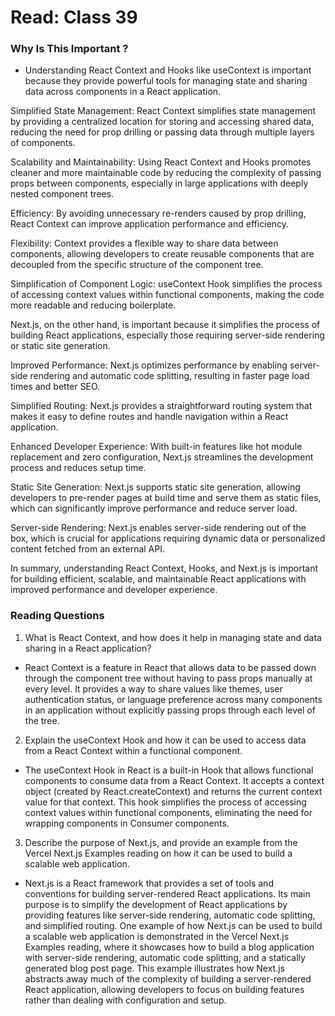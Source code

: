 # Read: Class 39

### Why Is This Important ?

- Understanding React Context and Hooks like useContext is important because they provide powerful tools for managing state and sharing data across components in a React application.

Simplified State Management: React Context simplifies state management by providing a centralized location for storing and accessing shared data, reducing the need for prop drilling or passing data through multiple layers of components.

Scalability and Maintainability: Using React Context and Hooks promotes cleaner and more maintainable code by reducing the complexity of passing props between components, especially in large applications with deeply nested component trees.

Efficiency: By avoiding unnecessary re-renders caused by prop drilling, React Context can improve application performance and efficiency.

Flexibility: Context provides a flexible way to share data between components, allowing developers to create reusable components that are decoupled from the specific structure of the component tree.

Simplification of Component Logic: useContext Hook simplifies the process of accessing context values within functional components, making the code more readable and reducing boilerplate.

Next.js, on the other hand, is important because it simplifies the process of building React applications, especially those requiring server-side rendering or static site generation.

Improved Performance: Next.js optimizes performance by enabling server-side rendering and automatic code splitting, resulting in faster page load times and better SEO.

Simplified Routing: Next.js provides a straightforward routing system that makes it easy to define routes and handle navigation within a React application.

Enhanced Developer Experience: With built-in features like hot module replacement and zero configuration, Next.js streamlines the development process and reduces setup time.

Static Site Generation: Next.js supports static site generation, allowing developers to pre-render pages at build time and serve them as static files, which can significantly improve performance and reduce server load.

Server-side Rendering: Next.js enables server-side rendering out of the box, which is crucial for applications requiring dynamic data or personalized content fetched from an external API.

In summary, understanding React Context, Hooks, and Next.js is important for building efficient, scalable, and maintainable React applications with improved performance and developer experience.

### Reading Questions

1. What is React Context, and how does it help in managing state and data sharing in a React application?

- React Context is a feature in React that allows data to be passed down through the component tree without having to pass props manually at every level. It provides a way to share values like themes, user authentication status, or language preference across many components in an application without explicitly passing props through each level of the tree.

2. Explain the useContext Hook and how it can be used to access data from a React Context within a functional component.

- The useContext Hook in React is a built-in Hook that allows functional components to consume data from a React Context. It accepts a context object (created by React.createContext) and returns the current context value for that context. This hook simplifies the process of accessing context values within functional components, eliminating the need for wrapping components in Consumer components.

3. Describe the purpose of Next.js, and provide an example from the Vercel Next.js Examples reading on how it can be used to build a scalable web application.

- Next.js is a React framework that provides a set of tools and conventions for building server-rendered React applications. Its main purpose is to simplify the development of React applications by providing features like server-side rendering, automatic code splitting, and simplified routing. One example of how Next.js can be used to build a scalable web application is demonstrated in the Vercel Next.js Examples reading, where it showcases how to build a blog application with server-side rendering, automatic code splitting, and a statically generated blog post page. This example illustrates how Next.js abstracts away much of the complexity of building a server-rendered React application, allowing developers to focus on building features rather than dealing with configuration and setup.